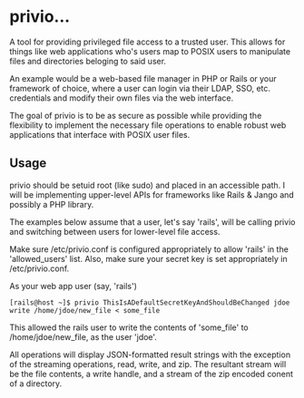 # privio... 

A tool for providing privileged file access to a trusted user.  This allows for things like web applications who's users map to POSIX users to manipulate files and directories beloging to said user.  

An example would be a web-based file manager in PHP or Rails or your framework of choice, where a user can login via their LDAP, SSO, etc. credentials and modify their own files via the web interface.

The goal of privio is to be as secure as possible while providing the flexibility to implement the necessary file operations to enable robust web applications that interface with POSIX user files.

## Usage

privio should be setuid root (like sudo) and placed in an accessible path.  I will be implementing upper-level APIs for frameworks like Rails & Jango and possibly a PHP library.

The examples below assume that a user, let's say 'rails', will be calling privio and switching between users for lower-level file access.

Make sure /etc/privio.conf is configured appropriately to allow 'rails' in the 'allowed_users' list.  Also, make sure your secret key is set appropriately in /etc/privio.conf.

As your web app user (say, 'rails')

    [rails@host ~]$ privio ThisIsADefaultSecretKeyAndShouldBeChanged jdoe write /home/jdoe/new_file < some_file

This allowed the rails user to write the contents of 'some_file' to /home/jdoe/new_file, as the user 'jdoe'.

All operations will display JSON-formatted result strings with the exception of the streaming operations, read, write, and zip.  The resultant stream will be the file contents, a write handle, and a stream of the zip encoded conent of a directory.
